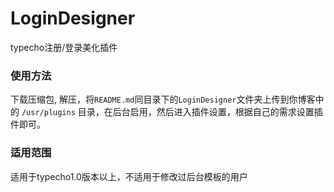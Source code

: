 # LoginDesigner
typecho注册/登录美化插件

### 使用方法
下载压缩包, 解压，将`README.md`同目录下的`LoginDesigner`文件夹上传到你博客中的 `/usr/plugins` 目录，在后台启用，然后进入插件设置，根据自己的需求设置插件即可。

### 适用范围
适用于typecho1.0版本以上，不适用于修改过后台模板的用户
